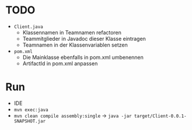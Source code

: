 # TODO

* `Client.java`
  * Klassennamen in Teamnamen refactoren
  * Teammitglieder in Javadoc dieser Klasse eintragen
  * Teamnamen in der Klassenvariablen setzen
* `pom.xml`
  * Die Mainklasse ebenfalls in pom.xml umbenennen
  * ArtifactId in pom.xml anpassen

# Run

* IDE
* `mvn exec:java`
* `mvn clean compile assembly:single` -> `java -jar target/Client-0.0.1-SNAPSHOT.jar`
